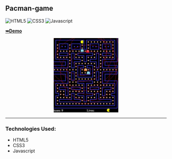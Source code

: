 ## Pacman-game

![HTML5](https://img.shields.io/badge/html5-%2320232a.svg?style=for-the-badge&logo=html5&logoColor=%2361DAFB)
![CSS3](https://img.shields.io/badge/css3-%231572B6.svg?style=for-the-badge&logo=css3&logoColor=white)
![Javascript](https://img.shields.io/badge/javascript-%23323330.svg?style=for-the-badge&logo=react&logoColor=%23F7DF1E)

  <a href="https://juliadooby.github.io/Pacman-game/"><strong>➥Demo</strong></a>

<div align="center"><img src="https://github.com/juliaDooby/Pacman-game/blob/main/Pacman_1.JPG" width="40%" height="20%"></img></div>

---

### Technologies Used:

* HTML5
* CSS3
* Javascript 

